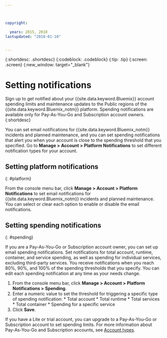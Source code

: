 ```yaml
---



copyright:

  years: 2015, 2018
lastupdated: "2018-01-10"


---
```


{:shortdesc: .shortdesc}
{:codeblock: .codeblock}
{:tip: .tip}
{:screen: .screen}
{:new_window: target="_blank"}

# Setting notifications
Sign up to get notified about your {{site.data.keyword.Bluemix}} account spending limits and  maintenance updates to the Public regions of the {{site.data.keyword.Bluemix_notm}} platform. Spending notifications are available only for Pay-As-You-Go and Subscription account owners.
{:shortdesc}

You can set email notifications for {{site.data.keyword.Bluemix_notm}} incidents and planned maintenance, and you can set spending notifications that alert you when your account is close to the spending threshold that you specified. Go to **Manage > Account > Platform Notifications** to set different notification types for your account.

## Setting platform notifications
{: #platform}

From the console menu bar, click **Manage > Account > Platform Notifications** to set email notifications for {{site.data.keyword.Bluemix_notm}} incidents and planned maintenance. You can select or clear each option to enable or disable the email notifications.

## Setting spending notifications
{: #spending}

If you are a Pay-As-You-Go or Subscription account owner, you can set up email spending notifications. Set notifications for total account, runtime, container, and service spending, as well as spending for individual services, excluding third-party services. You receive notifications when you reach 80%, 90%, and 100% of the spending thresholds that you specify. You can edit each spending notification at any time as your needs change.

  1. From the console menu bar, click **Manage > Account > Platform Notifications > Spending**.
  2. Enter a numeric value to set the threshold for triggering a specific type of spending notification:
    * Total account
    * Total runtime
    * Total services
    * Total container
    * Spending for a specific service
  3. Click **Save**.
  
If you have a Lite or trial account, you can upgrade to a Pay-As-You-Go or Subscription account to set spending limits. For more information about Pay-As-You-Go and Subscription accounts, see [Account types](/docs/account/index.html#accounts).

